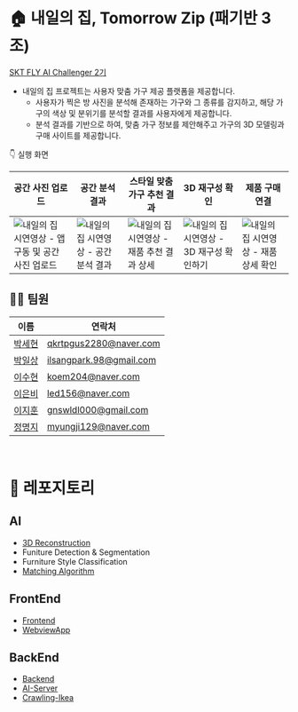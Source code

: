 # 🏠 내일의 집, Tomorrow Zip (패기반 3조)
[SKT FLY AI Challenger 2기](https://www.skttechacademy.com/)
- 내일의 집 프로젝트는 사용자 맞춤 가구 제공 플랫폼을 제공합니다.
  - 사용자가 찍은 방 사진을 분석해 존재하는 가구와 그 종류를 감지하고, 해당 가구의 색상 및 분위기를 분석할 결과를 사용자에게 제공합니다.
  - 분석 결과를 기반으로 하여, 맞춤 가구 정보를 제안해주고 가구의 3D 모델링과 구매 사이트를 제공합니다.
  
👇 실행 화면

|공간 사진 업로드|공간 분석 결과|스타일 맞춤 가구 추천 결과|3D 재구성 확인|제품 구매 연결|
|------------|-----------|--------------------|-----------|-----------|
|![내일의 집 시연영상 - 앱 구동 및 공간 사진 업로드](https://user-images.githubusercontent.com/4527194/224956655-d939cdfb-42c6-4d40-b9dc-889948805565.gif)|![내일의 집 시연영상 - 공간 분석 결과](https://user-images.githubusercontent.com/4527194/224956345-24405102-8a48-4bdf-b697-c4fcb1bfa911.gif)|![내일의 집 시연영상 - 재품 추천 결과 상세](https://user-images.githubusercontent.com/4527194/224956880-95dec166-201d-4ba3-af10-c196df94f151.gif)|![내일의 집 시연영상 - 3D 재구성 확인하기](https://user-images.githubusercontent.com/4527194/224955866-4f6e9068-9f4a-4960-a48a-695a80c41971.gif)|![내일의 집 시연영상 - 재품 상세 확인](https://user-images.githubusercontent.com/4527194/224957775-118a97b7-5982-4406-944a-990dee79949a.gif)|

## 👨‍🔧 팀원
|이름|연락처|
|---|----|
|[박세현](https://github.com/orgs/tomorrow-zip/people/qkrtpgus2280)|qkrtpgus2280@naver.com|
|[박일상](https://github.com/1lsang)|ilsangpark.98@gmail.com|
|[이수현](https://github.com/orgs/tomorrow-zip/people/study-user)|koem204@naver.com|
|[이은비](https://github.com/led156)|led156@naver.com|
|[이지훈](https://github.com/fallingify)|gnswldl000@gmail.com|
|[정명지](https://github.com/myungji2)|myungji129@naver.com|

<br>

# 📑 레포지토리
## AI
- [3D Reconstruction](https://github.com/tomorrow-zip/3d-reconstruct)
- Funiture Detection & Segmentation
- Furniture Style Classification
- [Matching Algorithm](https://github.com/tomorrow-zip/Matching-Algorithm)

## FrontEnd
- [Frontend](https://github.com/tomorrow-zip/TomorrowZipFrontend)
- [WebviewApp](https://github.com/tomorrow-zip/AdotWebviewApp)

## BackEnd
- [Backend](https://github.com/tomorrow-zip/backend)
- [AI-Server](https://github.com/tomorrow-zip/AI-Server)
- [Crawling-Ikea](https://github.com/tomorrow-zip/Crawling)
